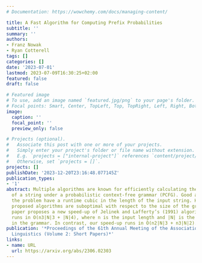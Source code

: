 ```yaml
---
# Documentation: https://wowchemy.com/docs/managing-content/

title: A Fast Algorithm for Computing Prefix Probabilities
subtitle: ''
summary: ''
authors:
- Franz Nowak
- Ryan Cotterell
tags: []
categories: []
date: '2023-07-01'
lastmod: 2023-07-09T16:30:25+02:00
featured: false
draft: false

# Featured image
# To use, add an image named `featured.jpg/png` to your page's folder.
# Focal points: Smart, Center, TopLeft, Top, TopRight, Left, Right, BottomLeft, Bottom, BottomRight.
image:
  caption: ''
  focal_point: ''
  preview_only: false

# Projects (optional).
#   Associate this post with one or more of your projects.
#   Simply enter your project's folder or file name without extension.
#   E.g. `projects = ["internal-project"]` references `content/project/deep-learning/index.md`.
#   Otherwise, set `projects = []`.
projects: []
publishDate: '2023-12-20T23:16:48.077145Z'
publication_types:
- '1'
abstract: Multiple algorithms are known for efficiently calculating the prefix probability
  of a string under a probabilistic context-free grammar (PCFG). Good algorithms for
  the problem have a runtime cubic in the length of the input string. However, some
  proposed algorithms are suboptimal with respect to the size of the grammar.This
  paper proposes a new speed-up of Jelinek and Lafferty’s (1991) algorithm, which
  runs in O(n3|N|3 + |N|4), where n is the input length and |N| is the number of non-terminals
  in the grammar. In contrast, our speed-up runs in O(n2|N|3 + n3|N|2).
publication: '*Proceedings of the 61th Annual Meeting of the Association for Computational
  Linguistics (Volume 2: Short Papers)*'
links:
- name: URL
  url: https://arxiv.org/abs/2306.02303
---
```

